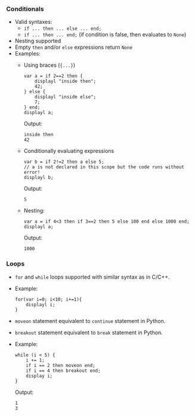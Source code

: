 ### Conditionals
- Valid syntaxes:
    - `if ... then ... else ... end;`
    - `if ... then ... end;` (if condition is false, then evaluates to `None`)
- Nesting supported
- Empty `then` and/or `else` expressions return `None`
- Examples:
    - Using braces (`{...}`)
        ```prog
        var a = if 2==2 then {
            displayl "inside then";
            42;
        } else {
            displayl "inside else";
            7;
        } end;
        displayl a;
        ```
        Output:
        ```prog
        inside then
        42
        ```

    - Conditionally evaluating expressions
        ```prog
        var b = if 2!=2 then a else 5; 
        // a is not declared in this scope but the code runs without error!
        displayl b;
        ```
        Output:
        ```prog
        5
        ```

    - Nesting:
        ```prog
        var a = if 4<3 then if 3==2 then 5 else 100 end else 1000 end;
        displayl a;
        ```
        Output:
        ```prog
        1000
        ```

### Loops
- `for` and `while` loops supported with similar syntax as in C/C++.
- Example:

    ```prog
    for(var i=0; i<10; i+=1){
        displayl i;
    }
    ```

- `moveon` statement equivalent to `continue` statement in Python.
- `breakout` statement equivalent to `break` statement in Python.
- Example:

    ```prog
    while (i < 5) {
        i += 1;
        if i == 2 then moveon end;
        if i == 4 then breakout end;
        display i;
    }
    ```
    Output:
    ```prog
    1
    3
    ```

